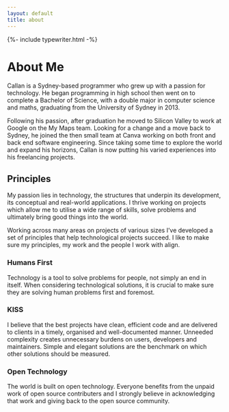 ```yaml
---
layout: default
title: about
---
```


{%- include typewriter.html -%}

<script>
	window.addEventListener('DOMContentLoaded', (event) => {
		let textCursor = animatedCursor(`.wrapper *`, (t)=>{
				let r = t.split(" ");
				for (let i = 0; i < r.length - 1; i++) r[i]+= " ";
				return r;
			}, 30);
		window.addEventListener('load', (event) => {
  		window.requestAnimationFrame(textCursor.play);
		});
	});
</script>

# About Me

Callan is a Sydney-based programmer who grew up with a passion for technology. He began programming in high school then went on to complete a Bachelor of Science, with a double major in computer science and maths, graduating from the University of Sydney in 2013.

Following his passion, after graduation he moved to Silicon Valley to work at Google on the My Maps team. Looking for a change and a move back to Sydney, he joined the then small team at Canva working on both front and back end software engineering. Since taking some time to explore the world and expand his horizons, Callan is now putting his varied experiences into his freelancing projects.

## Principles

My passion lies in technology, the structures that underpin its development, its conceptual and real-world applications. I thrive working on projects which allow me to utilise a wide range of skills, solve problems and ultimately bring good things into the world.

Working across many areas on projects of various sizes I’ve developed a set of principles that help technological projects succeed. I like to make sure my principles, my work and the people I work with align.

### Humans First

Technology is a tool to solve problems for people, not simply an end in itself. When considering technological solutions, it is crucial to make sure they are solving human problems first and foremost.

### KISS

I believe that the best projects have clean, efficient code and are delivered to clients in a timely, organised and well-documented manner. Unneeded complexity creates unnecessary burdens on users, developers and maintainers. Simple and elegant solutions are the benchmark on which other solutions should be measured.

### Open Technology

The world is built on open technology. Everyone benefits from the unpaid work of open source contributers and I strongly believe in acknowledging that work and giving back to the open source community.
